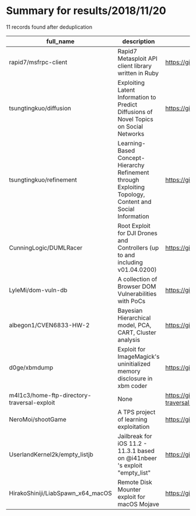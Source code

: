 
# Summary for results/2018/11/20
    
11 records found after deduplication

| full_name | description | html_url | matched_list | matched_count | pushed_at | size | stargazers_count | language | forks_count | vul_ids |
|---------------------------------------------|---------------------------------------------------------------------------------------------------------|----------------------------------------------------------------|----------------------------------|-----------------|---------------------------|--------|--------------------|------------|---------------|-----------|
| rapid7/msfrpc-client | Rapid7 Metasploit API client library written in Ruby | https://github.com/rapid7/msfrpc-client | ['metasploit module OR payload'] | 1 | 2018-11-20 20:12:53+00:00 | 28 | 23 | Ruby | 16 | [] |
| tsungtingkuo/diffusion | Exploiting Latent Information to Predict Diffusions of Novel Topics on Social Networks | https://github.com/tsungtingkuo/diffusion | ['exploit'] | 1 | 2018-11-20 00:45:35+00:00 | 11276 | 2 | Java | 1 | [] |
| tsungtingkuo/refinement | Learning-Based Concept-Hierarchy Refinement through Exploiting Topology, Content and Social Information | https://github.com/tsungtingkuo/refinement | ['exploit'] | 1 | 2018-11-20 00:48:15+00:00 | 77 | 4 | Java | 0 | [] |
| CunningLogic/DUMLRacer | Root Exploit for DJI Drones and Controllers (up to and including v01.04.0200) | https://github.com/CunningLogic/DUMLRacer | ['exploit'] | 1 | 2018-11-20 13:48:48+00:00 | 1681 | 104 | Java | 35 | [] |
| LyleMi/dom-vuln-db | A collection of Browser DOM Vulnerabilities with PoCs | https://github.com/LyleMi/dom-vuln-db | ['cve poc', 'vulnerability poc'] | 2 | 2018-11-20 04:01:23+00:00 | 22 | 38 | nan | 15 | [] |
| albegon1/CVEN6833-HW-2 | Bayesian Hierarchical model, PCA, CART, Cluster analysis | https://github.com/albegon1/CVEN6833-HW-2 | ['cve-2'] | 1 | 2018-11-20 20:07:07+00:00 | 75354 | 0 | HTML | 0 | [] |
| d0ge/xbmdump | Exploit for ImageMagick's uninitialized memory disclosure in xbm coder | https://github.com/d0ge/xbmdump | ['exploit'] | 1 | 2018-11-20 18:03:26+00:00 | 7 | 2 | Python | 0 | [] |
| m4l1c3/home-ftp-directory-traversal-exploit | None | https://github.com/m4l1c3/home-ftp-directory-traversal-exploit | ['exploit'] | 1 | 2018-11-20 18:20:17+00:00 | 3 | 1 | Python | 0 | [] |
| NeroMoi/shootGame | A TPS project of learning exploitation | https://github.com/NeroMoi/shootGame | ['exploit'] | 1 | 2018-11-20 08:02:14+00:00 | 247894 | 0 | C# | 0 | [] |
| UserlandKernel2k/empty_listjb | Jailbreak for iOS 11.2 - 11.3.1 based on @i41nbeer 's exploit "empty_list" | https://github.com/UserlandKernel2k/empty_listjb | ['exploit'] | 1 | 2018-11-20 10:08:52+00:00 | 0 | 0 | | 0 | [] |
| HirakoShiniji/LiabSpawn_x64_macOS | Remote Disk Mounter exploit for macOS Mojave | https://github.com/HirakoShiniji/LiabSpawn_x64_macOS | ['exploit'] | 1 | 2018-11-20 12:45:33+00:00 | 24 | 0 | PHP | 0 | [] |
